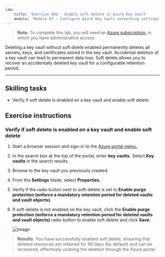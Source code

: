 ```yaml
---
lab:
    title: 'Exercise 06b - Enable soft delete in Azure Key Vault'    
    module: 'Module 07 - Configure Azure Key Vault networking settings'
---
```



>**Note**: To complete this lab, you will need an [Azure subscription.](https://azure.microsoft.com/en-us/free/?azure-portal=true) in which you have administrative access. 


Deleting a key vault without soft delete enabled permanently deletes all secrets, keys, and certificates stored in the key vault. Accidental deletion of a key vault can lead to permanent data loss. Soft delete allows you to recover an accidentally deleted key vault for a configurable retention period.

---

## Skilling tasks

- Verify if soft delete is enabled on a key vault and enable soft delete.

## Exercise instructions 

### Verify if soft delete is enabled on a key vault and enable soft delete

1. Start a browser session and sign-in to the [Azure portal menu.](https://portal.azure.com/).
  
2. In the search box at the top of the portal, enter **key vaults.** Select **Key vaults** in the search results.
   
3. Browse to the key vault you previously created.

4. From the **Settings** blade, select **Properties.**

5. Verify if the radio button next to soft-delete is set to **Enable purge protection (enforce a mandatory retention period for deleted vaults and vault objects).**

6. If soft-delete is not enabled on the key vault, click the **Enable purge protection (enforce a mandatory retention period for deleted vaults and vault objects)** radio button to enable soft delete and click **Save.**

   ![image](https://github.com/user-attachments/assets/8cc1d810-5a15-43fb-9dd8-1484af65897e)

> **Results**: You have successfully enabled soft delete, ensuring that deleted resources are retained for 90 days (by default) and can be recovered, effectively undoing the deletion through the Azure portal.
